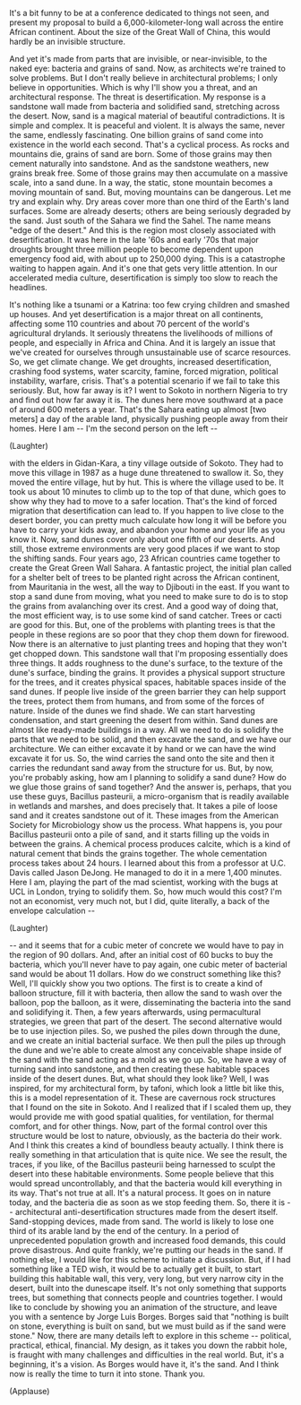 
It&#39;s a bit funny to be
at a conference dedicated to things not seen,
and present my proposal to build
a 6,000-kilometer-long wall
across the entire African continent.
About the size of the Great Wall of China,
this would hardly be an invisible structure.

And yet it&#39;s made from parts that are invisible, or near-invisible, to the naked eye:
bacteria and grains of sand.
Now, as architects we&#39;re trained to solve problems.
But I don&#39;t really believe in architectural problems;
I only believe in opportunities.
Which is why I&#39;ll show you a threat,
and an architectural response.
The threat is desertification.
My response is a sandstone wall
made from bacteria and solidified sand,
stretching across the desert.
Now, sand is a magical material
of beautiful contradictions.
It is simple and complex.
It is peaceful and violent.
It is always the same, never the same,
endlessly fascinating.
One billion grains of sand
come into existence in the world each second.
That&#39;s a cyclical process.
As rocks and mountains die,
grains of sand are born.
Some of those grains may then cement naturally into sandstone.
And as the sandstone weathers, new grains break free.
Some of those grains may then accumulate
on a massive scale,
into a sand dune.
In a way, the static, stone mountain
becomes a moving mountain of sand.
But, moving mountains can be dangerous. Let me try and explain why.
Dry areas cover more than one third of the Earth&#39;s land surfaces.
Some are already deserts;
others are being seriously degraded by the sand.
Just south of the Sahara we find the Sahel.
The name means &quot;edge of the desert.&quot;
And this is the region most closely associated with desertification.
It was here in the late &#39;60s and early &#39;70s
that major droughts brought three million people
to become dependent upon emergency food aid,
with about up to 250,000 dying.
This is a catastrophe waiting to happen again.
And it&#39;s one that gets very little attention.
In our accelerated media culture,
desertification is simply too slow
to reach the headlines.

It&#39;s nothing like a tsunami or a Katrina:
too few crying children and smashed up houses.
And yet desertification
is a major threat on all continents,
affecting some 110 countries
and about 70 percent of the world&#39;s agricultural drylands.
It seriously threatens the livelihoods
of millions of people,
and especially in Africa and China.
And it is largely an issue that we&#39;ve created for ourselves
through unsustainable use of scarce resources.
So, we get climate change.
We get droughts,
increased desertification,
crashing food systems, water scarcity,
famine, forced migration,
political instability, warfare, crisis.
That&#39;s a potential scenario
if we fail to take this seriously.
But, how far away is it?
I went to Sokoto in northern Nigeria
to try and find out how far away it is.
The dunes here move southward at a pace of around 600 meters a year.
That&#39;s the Sahara eating up almost [two meters] a day of the arable land,
physically pushing people away from their homes.
Here I am -- I&#39;m the second person on the left --

(Laughter)

with the elders in Gidan-Kara,
a tiny village outside of Sokoto.
They had to move this village in 1987
as a huge dune threatened to swallow it.
So, they moved the entire village, hut by hut.
This is where the village used to be.
It took us about 10 minutes to climb up to the top of that dune,
which goes to show why they had to move to a safer location.
That&#39;s the kind of forced migration
that desertification can lead to.
If you happen to live close to the desert border,
you can pretty much calculate how long it will be
before you have to carry your kids away,
and abandon your home and your life as you know it.
Now, sand dunes cover only about one fifth of our deserts.
And still, those extreme environments are very good places
if we want to stop the shifting sands.
Four years ago, 23 African countries
came together to create the Great Green Wall Sahara.
A fantastic project, the initial plan
called for a shelter belt of trees to be planted
right across the African continent,
from Mauritania in the west, all the way to Djibouti in the east.
If you want to stop a sand dune from moving,
what you need to make sure to do is to stop the grains
from avalanching over its crest.
And a good way of doing that, the most efficient way,
is to use some kind of sand catcher.
Trees or cacti are good for this.
But, one of the problems with planting trees is that
the people in these regions are so poor
that they chop them down for firewood.
Now there is an alternative to just planting trees
and hoping that they won&#39;t get chopped down.
This sandstone wall that I&#39;m proposing essentially does three things.
It adds roughness to the dune&#39;s surface,
to the texture of the dune&#39;s surface, binding the grains.
It provides a physical support structure for the trees,
and it creates physical spaces,
habitable spaces inside of the sand dunes.
If people live inside of the green barrier
they can help support the trees, protect them from humans,
and from some of the forces of nature.
Inside of the dunes we find shade.
We can start harvesting condensation,
and start greening the desert from within.
Sand dunes are almost like ready-made buildings in a way.
All we need to do is solidify the parts that we need to be solid,
and then excavate the sand,
and we have our architecture.
We can either excavate it by hand
or we can have the wind excavate it for us.
So, the wind carries the sand onto the site
and then it carries the redundant sand away from the structure for us.
But, by now, you&#39;re probably asking,
how am I planning to solidify a sand dune?
How do we glue those grains of sand together?
And the answer is, perhaps, that you use these guys,
Bacillus pasteurii,
a micro-organism that is readily available in wetlands
and marshes, and does precisely that.
It takes a pile of loose sand
and it creates sandstone out of it.
These images from the American Society for Microbiology show us the process.
What happens is, you pour Bacillus pasteurii onto a pile of sand,
and it starts filling up the voids in between the grains.
A chemical process produces calcite,
which is a kind of natural cement
that binds the grains together.
The whole cementation process takes about 24 hours.
I learned about this from a professor at U.C. Davis called Jason DeJong.
He managed to do it in a mere 1,400 minutes.
Here I am, playing the part of the mad scientist,
working with the bugs at UCL in London,
trying to solidify them.
So, how much would this cost?
I&#39;m not an economist, very much not,
but I did, quite literally, a back of the envelope calculation --

(Laughter)

-- and it seems that for a cubic meter of concrete
we would have to pay in the region of 90 dollars.
And, after an initial cost of 60 bucks to buy the bacteria,
which you&#39;ll never have to pay again,
one cubic meter of bacterial sand
would be about 11 dollars.
How do we construct something like this?
Well, I&#39;ll quickly show you two options.
The first is to create a kind of balloon structure,
fill it with bacteria, then allow the sand to wash over the balloon,
pop the balloon, as it were, disseminating the bacteria into the sand and solidifying it.
Then, a few years afterwards,
using permacultural strategies,
we green that part of the desert.
The second alternative would be to use injection piles.
So, we pushed the piles down through the dune,
and we create an initial bacterial surface.
We then pull the piles up through the dune
and we&#39;re able to create almost any conceivable shape inside of the sand
with the sand acting as a mold as we go up.
So, we have a way of turning sand into sandstone,
and then creating these habitable spaces inside of the desert dunes.
But, what should they look like?
Well, I was inspired, for my architectural form, by tafoni,
which look a little bit like this, this is a model representation of it.
These are cavernous rock structures that I found on the site in Sokoto.
And I realized that if I scaled them up, they would provide me
with good spatial qualities,
for ventilation, for thermal comfort, and for other things.
Now, part of the formal control over this structure
would be lost to nature, obviously,
as the bacteria do their work.
And I think this creates a kind of boundless beauty actually.
I think there is really something in that articulation
that is quite nice.
We see the result, the traces, if you like,
of the Bacillus pasteurii being harnessed to sculpt the desert
into these habitable environments.
Some people believe that
this would spread uncontrollably,
and that the bacteria would kill everything in its way.
That&#39;s not true at all.
It&#39;s a natural process. It goes on in nature today,
and the bacteria die as soon as we stop feeding them.
So, there it is --
architectural anti-desertification structures
made from the desert itself.
Sand-stopping devices, made from sand.
The world is likely to lose one third of its arable land
by the end of the century.
In a period of unprecedented population growth
and increased food demands, this could prove disastrous.
And quite frankly, we&#39;re putting our heads in the sand.
If nothing else, I would like for this scheme to initiate a discussion.
But, if I had something like a TED wish,
it would be to actually get it built,
to start building this habitable wall,
this very, very long, but very narrow city in the desert,
built into the dunescape itself.
It&#39;s not only something that supports trees,
but something that connects people and countries together.
I would like to conclude by showing you an animation of the structure,
and leave you with a sentence by Jorge Luis Borges.
Borges said that &quot;nothing is built on stone,
everything is built on sand,
but we must build as if the sand were stone.&quot;
Now, there are many details left to explore in this scheme --
political, practical, ethical, financial.
My design, as it takes you down the rabbit hole,
is fraught with many challenges
and difficulties in the real world.
But, it&#39;s a beginning, it&#39;s a vision.
As Borges would have it, it&#39;s the sand.
And I think now is really the time
to turn it into stone. Thank you.

(Applause)

